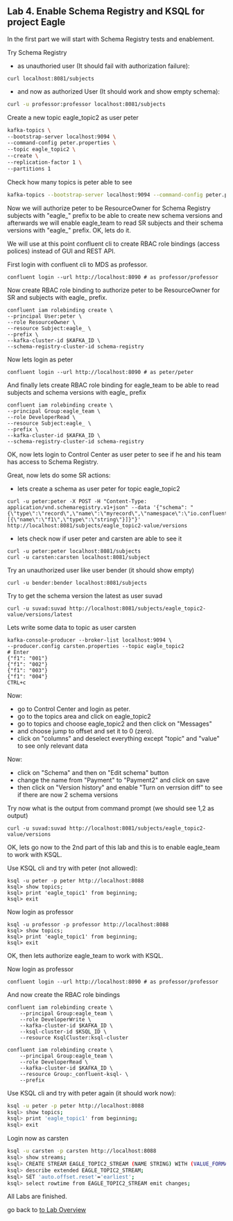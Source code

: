 ## Lab 4. Enable Schema Registry and KSQL for project Eagle 

  In the first part we will start with Schema Registry tests and enablement.
  
Try Schema Registry
  * as unauthoried user (It should fail with authorization failure):
```
curl localhost:8081/subjects
```
  * and now as authorized User (It should work and show empty schema):
```bash
curl -u professor:professor localhost:8081/subjects
```

Create a new topic eagle_topic2 as user peter
```bash
kafka-topics \
--bootstrap-server localhost:9094 \
--command-config peter.properties \
--topic eagle_topic2 \
--create \
--replication-factor 1 \
--partitions 1
```

Check how many topics is peter able to see
```bash
kafka-topics --bootstrap-server localhost:9094 --command-config peter.properties --list
```

Now we will authorize peter to be ResourceOwner for Schema Registry subjects with "eagle_" prefix to be able to create new schema versions and afterwards we will enable eagle_team to read SR subjects and their schema versions with "eagle_" prefix.
OK, lets do it.

We will use at this point confluent cli to create RBAC role bindings (access polices) instead of GUI and REST API.

First login with confluent cli to MDS as professor.
```
confluent login --url http://localhost:8090 # as professor/professor
```

Now create RBAC role binding to authorize peter to be ResourceOwner for SR and subjects with eagle_ prefix.
```
confluent iam rolebinding create \
--principal User:peter \
--role ResourceOwner \
--resource Subject:eagle_ \
--prefix \
--kafka-cluster-id $KAFKA_ID \
--schema-registry-cluster-id schema-registry
```

Now lets login as peter
```
confluent login --url http://localhost:8090 # as peter/peter
```

And finally lets create RBAC role binding for eagle_team to be able to read subjects and schema versions with eagle_ prefix
```
confluent iam rolebinding create \
--principal Group:eagle_team \
--role DeveloperRead \
--resource Subject:eagle_ \
--prefix \
--kafka-cluster-id $KAFKA_ID \
--schema-registry-cluster-id schema-registry
```

OK, now lets login to Control Center as user peter to see if he and his team has access to Schema Registry.

Great, now lets do some SR actions:
  * lets create a schema as user peter for topic eagle_topic2
```
curl -u peter:peter -X POST -H "Content-Type: application/vnd.schemaregistry.v1+json" --data '{"schema": "{\"type\":\"record\",\"name\":\"myrecord\",\"namespace\":\"io.confluent.examples.clients.basicavro\",\"fields\":[{\"name\":\"f1\",\"type\":\"string\"}]}"}' http://localhost:8081/subjects/eagle_topic2-value/versions
```

  * lets check now if user peter and carsten are able to see it
  ```
  curl -u peter:peter localhost:8081/subjects
  curl -u carsten:carsten localhost:8081/subject
  ```

Try an unauthorized user like user bender (it should show empty)
  ```
  curl -u bender:bender localhost:8081/subjects
  ```

Try to get the schema version the latest as user suvad
```
curl -u suvad:suvad http://localhost:8081/subjects/eagle_topic2-value/versions/latest
```

Lets write some data to topic as user carsten
```
kafka-console-producer --broker-list localhost:9094 \
--producer.config carsten.properties --topic eagle_topic2 
# Enter
{"f1": "001"}
{"f1": "002"}
{"f1": "003"}
{"f1": "004"}
CTRL+c
```

Now:
 * go to Control Center and login as peter.
 * go to the topics area and click on eagle_topic2
 * go to topics and choose eagle_topic2 and then click on "Messages"
 * and choose jump to offset and set it to 0 (zero). 
 * click on "columns" and deselect everything except "topic" and "value" to see only relevant data
 
Now:
 * click on "Schema" and then on "Edit schema" button
 * change the name from "Payment" to "Payment2" and click on save
 * then click on "Version history" and enable "Turn on verrsion diff" to see if there are now 2 schema versions

 
Try now what is the output from command prompt (we should see 1,2 as output)
 ```
curl -u suvad:suvad http://localhost:8081/subjects/eagle_topic2-value/versions
```

OK, lets go now to the 2nd part of this lab and this is to enable eagle_team to work with KSQL.

Use KSQL cli and try with peter (not allowed):
```
ksql -u peter -p peter http://localhost:8088
ksql> show topics;
ksql> print 'eagle_topic1' from beginning;
ksql> exit
```

Now login as professor
```
ksql -u professor -p professor http://localhost:8088
ksql> show topics;
ksql> print 'eagle_topic1' from beginning;
ksql> exit
```

OK, then lets authorize eagle_team to work with KSQL.

Now login as professor
```
confluent login --url http://localhost:8090 # as professor/professor
```
And now create the RBAC role bindings
```
confluent iam rolebinding create \
    --principal Group:eagle_team \
    --role DeveloperWrite \
    --kafka-cluster-id $KAFKA_ID \
    --ksql-cluster-id $KSQL_ID \
    --resource KsqlCluster:ksql-cluster

confluent iam rolebinding create \
    --principal Group:eagle_team \
    --role DeveloperRead \
    --kafka-cluster-id $KAFKA_ID \
    --resource Group:_confluent-ksql- \
    --prefix 
```

Use KSQL cli and try with peter again (it should work now):
```bash
ksql -u peter -p peter http://localhost:8088
ksql> show topics;
ksql> print 'eagle_topic1' from beginning;
ksql> exit
```

Login now as carsten
```bash
ksql -u carsten -p carsten http://localhost:8088
ksql> show streams;
ksql> CREATE STREAM EAGLE_TOPIC2_STREAM (NAME STRING) WITH (VALUE_FORMAT='JSON', KAFKA_TOPIC='eagle_topic2', PARTITIONS=1, REPLICAS=1);
ksql> describe extended EAGLE_TOPIC2_STREAM;
ksql> SET 'auto.offset.reset'='earliest';
ksql> select rowtime from EAGLE_TOPIC2_STREAM emit changes;
```

All Labs are finished.

go back to [to Lab Overview](https://github.com/ora0600/confluent-rbac-hands-on#hands-on-agenda-and-labs)

